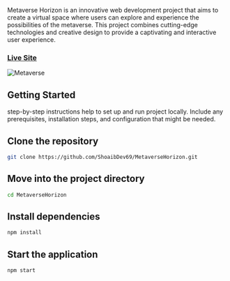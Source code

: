 Metaverse Horizon is an innovative web development project that aims to create a virtual space where users can explore and experience the possibilities of the metaverse. This project combines cutting-edge technologies and creative design to provide a captivating and interactive user experience.

### [Live Site](https://metaverse-horizon.vercel.app/)

![Metaverse](https://github.com/ShoaibDev69/MetaverseHorizon/assets/124503086/e9f7801b-7307-41a2-baa4-648504e4f67f)

## Getting Started

step-by-step instructions help to set up and run project locally. Include any prerequisites, installation steps, and configuration that might be needed.

## Clone the repository

```bash
git clone https://github.com/ShoaibDev69/MetaverseHorizon.git
```

## Move into the project directory

```bash
cd MetaverseHorizon
```

## Install dependencies

```bash
npm install
```

## Start the application

```bash
npm start
```
